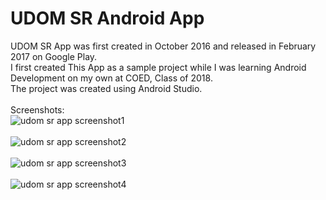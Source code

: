 # UDOM SR Android App


UDOM SR App was first created in October 2016 and released in February 2017 on Google Play. <br/>
I first created This App as a sample project while I was learning Android Development on my own at COED,  Class of 2018.
 <br/>
The project was created using Android Studio.<br/><br/>Screenshots:<br/>
<img src="http://uptymez.com/apps/udom-sr/github/udom-sr-1.png" alt="udom sr app screenshot1" ><br/><br/>
<img src="http://uptymez.com/apps/udom-sr/github/udom-sr-2.png" alt="udom sr app screenshot2"/><br/><br/>
<img src="http://uptymez.com/apps/udom-sr/github/udom-sr-3.png" alt="udom sr app screenshot3"/><br/><br/>
<img src="http://uptymez.com/apps/udom-sr/github/udom-sr-4.png" alt="udom sr app screenshot4"/><br/><br/>
